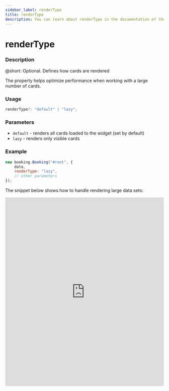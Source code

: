 ```yaml
---
sidebar_label: renderType
title: renderType
description: You can learn about renderType in the documentation of the DHTMLX JavaScript Booking library. Browse developer guides and API reference, try out code examples and live demos, and download a free 30-day evaluation version of DHTMLX Booking.
---
```


# renderType

### Description

@short: Optional. Defines how cards are rendered

The property helps optimize performance when working with a large number of cards. 

### Usage

~~~jsx {}
renderType?: "default" | "lazy";
~~~

### Parameters

- `default` - renders all cards loaded to the widget (set by default)
- `lazy` - renders only visible cards

### Example

~~~jsx {}
new booking.Booking("#root", {
    data,
    renderType: "lazy",
    // other parameters
});
~~~

The snippet below shows how to handle rendering large data sets: 

<iframe src="https://snippet.dhtmlx.com/fb9a5a3b?mode=result" frameborder="0" class="snippet_iframe" width="100%" height="600"></iframe>
